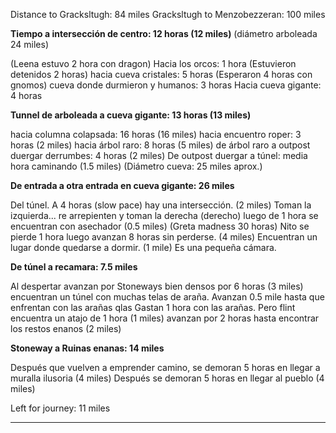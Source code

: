 Distance to Gracksltugh: 84 miles
Gracksltugh to Menzobezzeran: 100 miles


**Tiempo a intersección de centro: 12 horas (12 miles)**
(diámetro arboleada 24 miles)

(Leena estuvo 2 hora con dragon)
Hacia los orcos: 1 hora
(Estuvieron detenidos 2 horas)
hacia cueva cristales: 5 horas
(Esperaron 4 horas con gnomos)
cueva donde durmieron y humanos: 3 horas
Hacia cueva gigante: 4 horas

**Tunnel de arboleada a cueva gigante: 13 horas (13 miles)**

hacia columna colapsada: 16 horas (16 miles)
hacia encuentro roper: 3 horas (2 miles)
hacia árbol raro: 8 horas (5 miles)
de árbol raro a outpost duergar derrumbes: 4 horas (2 miles)
De outpost duergar a túnel: media hora caminando (1.5 miles)
(Diámetro cueva: 25 miles aprox.)

**De entrada a otra entrada en cueva gigante: 26 miles**

Del túnel.
A 4 horas (slow pace) hay una intersección. (2 miles)
Toman la izquierda... re arrepienten y toman la derecha (derecho)
luego de 1 hora se encuentran con asechador (0.5 miles) (Greta madness 30 horas)
Nito se pierde 1 hora
luego avanzan 8 horas sin perderse. (4 miles)
Encuentran un lugar donde quedarse a dormir. (1 mile)
Es una pequeña cámara.

**De túnel a recamara: 7.5 miles**

Al despertar avanzan por Stoneways bien densos por 6 horas (3 miles) encuentran un túnel con muchas telas de araña. 
Avanzan 0.5 mile hasta que enfrentan con las arañas qlas
Gastan 1 hora con las arañas. 
Pero flint encuentra un atajo de 1 hora (1 miles)
avanzan por 2 horas hasta encontrar los restos enanos (2 miles)

**Stoneway a Ruinas enanas: 14 miles** 


Después que vuelven a emprender camino, se demoran 5 horas en llegar a muralla ilusoria (4 miles)
Después se demoran 5 horas en llegar al pueblo (4 miles)



Left for journey: 11 miles

---
